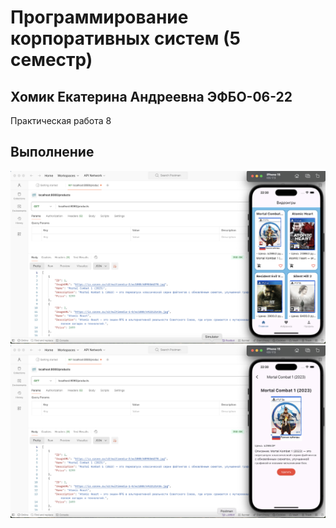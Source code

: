 # Программирование корпоративных систем (5 семестр)

## Хомик Екатерина Андреевна ЭФБО-06-22

Практическая работа 8

## Выполнение

![alt text](<Весь экран.png>)
![alt text](<1 карточка.png>) 
